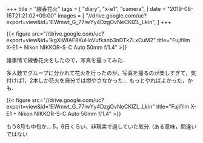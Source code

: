 +++
title = "線香花火"
tags = [
  "diary",
  "x-e1",
  "camera",
]
date = "2019-08-15T21:21:02+09:00"
images = [
  "//drive.google.com/uc?export=view&id=1EWmwt_G_77iwYy4DzgOvNeCKIZL_Lkin",
]
+++

{{< figure src="//drive.google.com/uc?export=view&id=1kgXiWIAF8KuHoVufkanb3nDTk7LxCuM2" title="Fujifilm X-E1 + Nikon NIKKOR-S･C Auto 50mm f/1.4" >}}

諸事情で線香花火をしたので，写真を撮ってみた.  
<!--more-->
多人数でグループに分かれて花火を行ったのが，写真を撮るのが楽しすぎて，気付けば1，2本しか花火を自分では燃やさなかった... もっとやればよかった，かも.

{{< figure src="//drive.google.com/uc?export=view&id=1EWmwt_G_77iwYy4DzgOvNeCKIZL_Lkin" title="Fujifilm X-E1 + Nikon NIKKOR-S･C Auto 50mm f/1.4" >}}

もう8月も中旬か... 5，6日くらい，非現実で過していた気分. (ある意味，間違いではない

